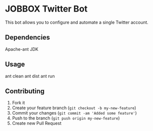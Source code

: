 # JOBBOX Twitter Bot

This bot allows you to configure and automate a single Twitter account.


## Dependencies

Apache-ant
JDK

## Usage

ant clean
ant dist
ant run

## Contributing

1. Fork it
2. Create your feature branch (`git checkout -b my-new-feature`)
3. Commit your changes (`git commit -am 'Added some feature'`)
4. Push to the branch (`git push origin my-new-feature`)
5. Create new Pull Request